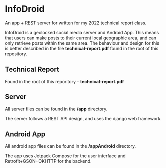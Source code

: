 # InfoDroid
An app + REST server for written for my 2022 technical report class.

InfoDroid is a geolocked social media server and Android App. This means that users can make posts to their current local geographic area, and can only retrieve posts within the same area. The behaviour and design for this is better described in the file **technical-report.pdf** found in the root of this repository.

## Technical Report
Found in the root of this reporitory - **technical-report.pdf**

## Server 
All server files can be found in the **/app** directory. 

The server follows a REST API design, and uses the django web framework.

## Android App 
All android app files can be found in the **/appAndroid** directory.

The app uses Jetpack Compose for the user interface and Retrofit+GSON+OKHTTP for the backend.
